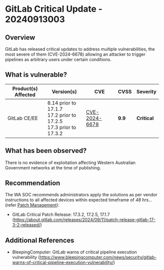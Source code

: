 # GitLab Critical Update - 20240913003

## Overview

GitLab has released critical updates to address multiple vulnerabilities, the most severe of them (CVE-2024-6678) allowing an attacker to trigger pipelines as arbitrary users under certain conditions.

## What is vulnerable?

| Product(s) Affected | Version(s) | CVE                                                                                                                                       | CVSS          | Severity                                                         |
| ------------------- | ---------- | ----------------------------------------------------------------------------------------------------------------------------------------- | ------------- | ---------------------------------------------------------------- |
| GitLab CE/EE     | 8.14 prior to 17.1.7 <br> 17.2 prior to 17.2.5 <br> 17.3 prior to 17.3.2   | [CVE-2024-6678](https://nvd.nist.gov/vuln/detail/CVE-2024-6678)              | **9.9**       | **Critical**                                                     |

## What has been observed?

There is no evidence of exploitation affecting Western Australian Government networks at the time of publishing.

## Recommendation

The WA SOC recommends administrators apply the solutions as per vendor instructions to all affected devices within expected timeframe of *48 hrs...* (refer [Patch Management](../guidelines/patch-management.md)):

- GitLab Critical Patch Release: 17.3.2, 17.2.5, 17.1.7 (https://about.gitlab.com/releases/2024/09/11/patch-release-gitlab-17-3-2-released/)

## Additional References

- BleepingComputer: GitLab warns of critical pipeline execution vulnerability (https://www.bleepingcomputer.com/news/security/gitlab-warns-of-critical-pipeline-execution-vulnerability/)
